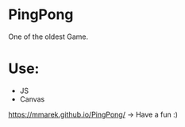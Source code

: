 # PingPong
One of the oldest Game.

# Use:
- JS
- Canvas

https://mmarek.github.io/PingPong/ -> Have a fun :)
